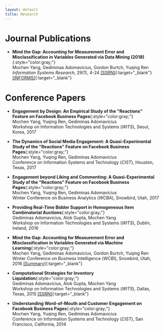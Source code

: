 ```yaml
---
layout: default
title: Research
---
```


# Journal Publications

* __Mind the Gap: Accounting for Measurement Error and Misclassification in Variables Generated via Data Mining (2018)__{:style="color:gray;"}  
  Mochen Yang, Gediminas Adomavicius, Gordon Burtch, Yuqing Ren  
  _Information Systems Research_, 29(1), 4-24 [[SSRN]](https://ssrn.com/abstract=2960258){:target="_blank"} [[INFORMS]](https://pubsonline.informs.org/doi/full/10.1287/isre.2017.0727){:target="_blank"}


# Conference Papers

* __Engagement by Design: An Empirical Study of the "Reactions" Feature on Facebook Business Pages__{:style="color:gray;"}  
  Mochen Yang, Yuqing Ren, Gediminas Adomavicius  
  Workshop on Information Technologies and Systems (_WITS_), Seoul, Korea, 2017

* __The Dynamics of Social Media Engagement: A Quasi-Experimental Study of the "Reactions" Feature on Facebook Business Pages__{:style="color:gray;"}  
  Mochen Yang, Yuqing Ren, Gediminas Adomavicius  
  Conference on Information Systems and Technology (_CIST_), Houston, Texas, 2017

* __Engagement beyond Liking and Commenting: A Quasi-Experimental Study of the "Reactions" Feature on Facebook Business Pages__{:style="color:gray;"}  
  Mochen Yang, Yuqing Ren, Gediminas Adomavicius  
  Winter Conference on Business Analytics (_WCBA_), Snowbird, Utah, 2017

* __Providing Real-Time Bidder Support in Homogeneous Item Combinatorial Auctions__{:style="color:gray;"}  
  Gediminas Adomavicius, Alok Gupta, Mochen Yang  
  Workshop on Information Technologies and Systems (_WITS_), Dublin, Ireland, 2016

* __Mind the Gap: Accounting for Measurement Error and Misclassification in Variables Generated via Machine Learning__{:style="color:gray;"}  
  Mochen Yang, Gediminas Adomavicius, Gordon Burtch, Yuqing Ren  
  Winter Conference on Business Intelligence (_WCBI_), Snowbird, Utah, 2016 [[Summary]](http://gkmc.utah.edu/winter2016/abstracts){:target="_blank"}

* __Computational Strategies for Inventory Liquidation__{:style="color:gray;"}  
  Gediminas Adomavicius, Alok Gupta, Mochen Yang  
  Workshop on Information Technologies and Systems (_WITS_), Dallas, Texas, 2015 [[SSRN]](https://ssrn.com/abstract=2883863){:target="_blank"}

* __Understanding Word-of-Mouth and Customer Engagement on Facebook Business Pages__{:style="color:gray;"}  
  Mochen Yang, Yuqing Ren, Gediminas Adomavicius  
  Conference on Information Systems and Technology (_CIST_), San Francisco, California, 2014